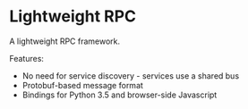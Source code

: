 # Lightweight RPC

A lightweight RPC framework.

Features:
* No need for service discovery - services use a shared bus
* Protobuf-based message format
* Bindings for Python 3.5 and browser-side Javascript
